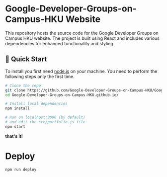 # Google-Developer-Groups-on-Campus-HKU Website

This repository hosts the source code for the Google Developer Groups on Campus HKU website. The project is built using React and includes various dependencies for enhanced functionality and styling.

## 🚀 Quick Start

To install you first need [node.js](https://nodejs.org/en/) on your machine.
You need to perform the following steps only the first time.
```bash
# Clone the repo
git clone https://github.com/Google-Developer-Groups-on-Campus-HKU/Google-Developer-Groups-on-Campus-HKU.github.io.git
cd Google-Developer-Groups-on-Campus-HKU.github.io/

# Install local dependencies
npm install

# Run on localhost:3000 (by default)
# and edit the src/portfolio.js file
npm start
```

**that's it!**

# Deploy

```sh
npm run deploy
```